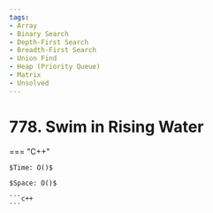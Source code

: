 ```yaml
---
tags:
- Array
- Binary Search
- Depth-First Search
- Breadth-First Search
- Union Find
- Heap (Priority Queue)
- Matrix
- Unsolved
---
```



# 778. Swim in Rising Water

=== "C++"

    $Time: O()$

    $Space: O()$

    ```c++
    ```